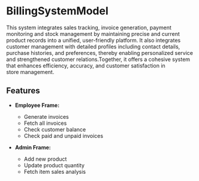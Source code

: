 # BillingSystemModel
This system integrates sales tracking, invoice generation, payment monitoring and stock management by maintaining precise and current product records into a unified, user-friendly platform. It also integrates customer management with detailed profiles including contact details, purchase histories, and preferences, thereby enabling personalized service and strengthened customer relations.Together, it offers a cohesive system that enhances efficiency, accuracy, and customer satisfaction in store management.

## Features

- **Employee Frame:**
  - Generate invoices
  - Fetch all invoices
  - Check customer balance
  - Check paid and unpaid invoices
  
- **Admin Frame:**
  - Add new product
  - Update product quantity
  - Fetch item sales analysis

